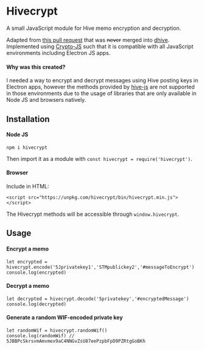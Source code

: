 # Hivecrypt

A small JavaScript module for Hive memo encryption and decryption.

Adapted from [this pull request](https://peakd.com/hive-139531/@tngflx/contribution-to-dhive-added-memo-encryption-and-decrypt-feature) that was ~~never~~ merged into [dhive](https://gitlab.syncad.com/hive/dhive). Implemented using [Crypto-JS](https://github.com/brix/crypto-js) such that it is compatible with all JavaScript environments including Electron JS apps.

#### Why was this created?

I needed a way to encrypt and decrypt messages using Hive posting keys in Electron apps, however the methods provided by [hive-js](https://gitlab.syncad.com/hive/hive-js) are not supported in those environments due to the usage of libraries that are only available in Node JS and browsers natively.

## Installation
#### Node JS
```
npm i hivecrypt
```

Then import it as a module with `const hivecrypt = require('hivecrypt')`.

#### Browser
Include in HTML:
```
<script src="https://unpkg.com/hivecrypt/bin/hivecrypt.min.js"></script>
```
The Hivecrypt methods will be accessible through `window.hivecrypt`.

## Usage
#### Encrypt a memo
```
let encrypted = hivecrypt.encode('5Jprivatekey1','STMpublickey2','#messageToEncrypt')
console.log(encrypted)
```

#### Decrypt a memo
```
let decrypted = hivecrypt.decode('5privatekey','#encryptedMessage')
console.log(decrypted)
```

#### Generate a random WIF-encoded private key
```
let randomWif = hivecrypt.randomWif()
console.log(randomWif) // 5JBBPcSkrsvmAmvmex9aC4NNGvZsU87eePzpbFpD9PZRtgGoBKh
```
